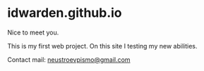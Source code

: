 # idwarden.github.io

Nice to meet you.

This is my first web project. On this site I testing my new abilities. 

Contact mail: neustroevpismo@gmail.com
